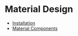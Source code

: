 # Material Design
- [Installation](https://material.io/develop/docs/getting-started)
- [Material Components](material.io/components)
